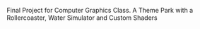 Final Project for Computer Graphics Class. A Theme Park with a Rollercoaster, Water Simulator and Custom Shaders
